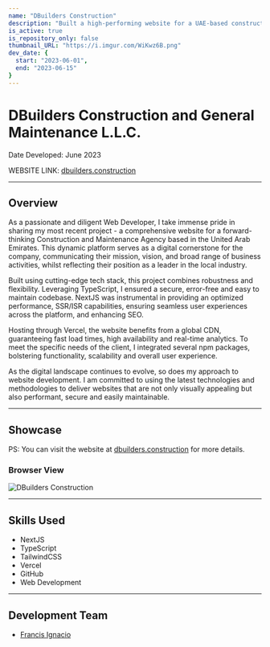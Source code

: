 ```yaml
---
name: "DBuilders Construction"
description: "Built a high-performing website for a UAE-based construction agency."
is_active: true
is_repository_only: false
thumbnail_URL: "https://i.imgur.com/WiKwz6B.png"
dev_date: {
  start: "2023-06-01",
  end: "2023-06-15"
}
---
```


# DBuilders Construction and General Maintenance L.L.C.

Date Developed: June 2023

WEBSITE LINK: [dbuilders.construction](https://dbuilders.construction/)

---

## Overview

As a passionate and diligent Web Developer, I take immense pride in sharing my most recent project - a comprehensive website for a forward-thinking Construction and Maintenance Agency based in the United Arab Emirates. This dynamic platform serves as a digital cornerstone for the company, communicating their mission, vision, and broad range of business activities, whilst reflecting their position as a leader in the local industry.

Built using cutting-edge tech stack, this project combines robustness and flexibility. Leveraging TypeScript, I ensured a secure, error-free and easy to maintain codebase. NextJS was instrumental in providing an optimized performance, SSR/ISR capabilities, ensuring seamless user experiences across the platform, and enhancing SEO.

Hosting through Vercel, the website benefits from a global CDN, guaranteeing fast load times, high availability and real-time analytics. To meet the specific needs of the client, I integrated several npm packages, bolstering functionality, scalability and overall user experience.

As the digital landscape continues to evolve, so does my approach to website development. I am committed to using the latest technologies and methodologies to deliver websites that are not only visually appealing but also performant, secure and easily maintainable.

---

## Showcase

PS: You can visit the website at [dbuilders.construction](https://dbuilders.construction/) for more details.

### Browser View

![DBuilders Construction](https://i.imgur.com/WiKwz6B.png)

---

## Skills Used

- NextJS
- TypeScript
- TailwindCSS
- Vercel
- GitHub
- Web Development

---

## Development Team

- [Francis Ignacio](https://www.linkedin.com/in/noeyislearning/)
